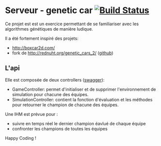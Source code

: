 # Serveur - genetic car [![Build Status](https://travis-ci.org/sebastienD/genetic-car.svg?branch=master)](https://travis-ci.org/sebastienD/genetic-car)

Ce projet est est un exercice permettant de se familiariser avec les algorithmes génétiques de manière ludique.

Il a été fortement inspiré des projets:
* http://boxcar2d.com/
* fork de http://rednuht.org/genetic_cars_2/ ([github](https://github.com/red42/HTML5_Genetic_Cars))

## L'api

Elle est composée de deux controllers ([swagger](https://gen-car-1.cleverapps.io/swagger-ui.html)):
* GameController: permet d'initialiser et de supprimer l'environnement de simulation pour chacune des équipes.
* SimulationController: contient la fonction d'évaluation et les méthodes pour retourner le champion de chacune des équipes.

Une IHM est prévue pour :
* suivre en temps réel le dernier champion éavlué de chaque équipe
* confronter les champions de toutes les équipes


Happy Coding !